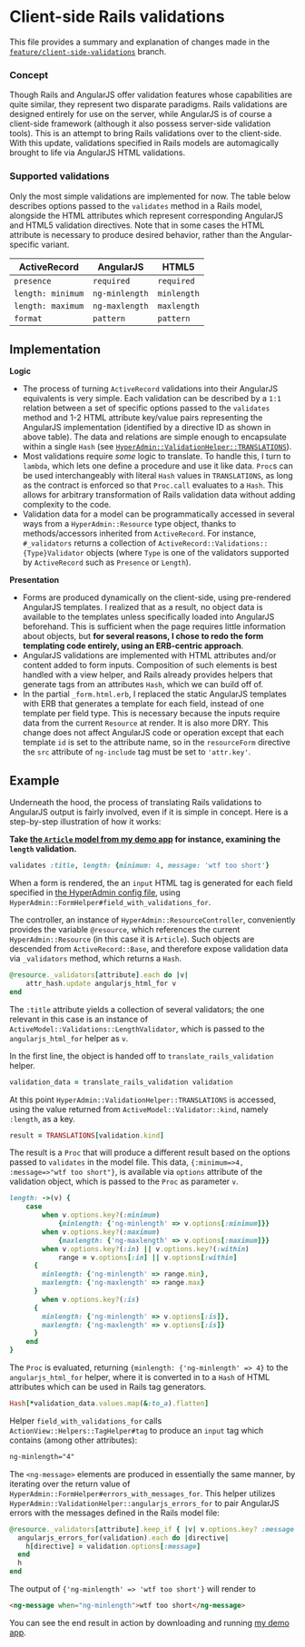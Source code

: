 # Client-side Rails validations
This file provides a summary and explanation of changes made in the [`feature/client-side-validations`][1] branch.

### Concept
Though Rails and AngularJS offer validation features whose capabilities are quite similar, they represent two disparate paradigms. Rails validations are designed entirely for use on the server, while AngularJS is of course a client-side framework (although it also possess server-side validation tools). This is an attempt to bring Rails validations over to the client-side. With this update, validations specified in Rails models are automagically brought to life via AngularJS HTML validations.

### Supported validations
Only the most simple validations are implemented for now. The table below describes options passed to the `validates` method in a Rails model, alongside the HTML attributes which represent corresponding AngularJS and HTML5 validation directives. Note that in some cases the HTML attribute is necessary to produce desired behavior, rather than the Angular-specific variant.                             

| ActiveRecord    | AngularJS      | HTML5 |
|-------------------|----------------|-------|
| `presence`        | `required`     | `required`   |
| `length: minimum` | `ng-minlength` | `minlength`   |
| `length: maximum` | `ng-maxlength` | `maxlength`   |
| `format`          | `pattern`      | `pattern`   |


## Implementation
**Logic**

- The process of turning `ActiveRecord` validations into their AngularJS equivalents is very simple. Each validation can be described by a `1:1` relation between a set of specific options passed to the `validates` method and 1-2 HTML attribute key/value pairs representing the AngularJS implementation (identified by a directive ID as shown in above table). The data and relations are simple enough to encapsulate within a single `Hash` (see [`HyperAdmin::ValidationHelper::TRANSLATIONS`][2]).
- Most validations require *some* logic to translate. To handle this, I turn to `lambda`, which lets one define a procedure and use it like data. `Proc`s can be used interchangeably with literal `Hash` values in `TRANSLATIONS`, as long as the contract is enforced so that `Proc.call` evaluates to a `Hash`. This allows for arbitrary transformation of Rails validation data without adding complexity to the code.
- Validation data for a model can be programmatically accessed in several ways from a `HyperAdmin::Resource` type object, thanks to methods/accessors inherited from `ActiveRecord`. For instance, `#_validators` returns a collection of `ActiveRecord::Validations::{Type}Validator` objects (where `Type` is one of the validators supported by `ActiveRecord` such as `Presence` or `Length`).

**Presentation**

- Forms are produced dynamically on the client-side, using pre-rendered AngularJS templates. I realized that as a result, no object data is available to the templates unless specifically loaded into AngularJS beforehand. This is sufficient when the page requires little information about objects, but **for several reasons, I chose to redo the form templating code entirely, using an ERB-centric approach**.
- AngularJS validations are implemented with HTML attributes and/or content added to form inputs. Composition of such elements is best handled with a view helper, and Rails already provides helpers that generate tags from an attributes `Hash`, which we can build off of.
- In the partial `_form.html.erb`, I replaced the static AngularJS templates with ERB that generates a template for each field, instead of one template per field type. This is necessary because the inputs require data from the current `Resource` at render. It is also more DRY. This change does not affect AngularJS code or operation except that each template `id` is set to the attribute name, so in the `resourceForm` directive the `src` attribute of `ng-include` tag must be set to `'attr.key'`.

## Example
Underneath the hood, the process of translating Rails validations to AngularJS output is fairly involved, even if it is simple in concept. Here is a step-by-step illustration of how it works:

**Take [the `Article` model from my demo app][3] for instance, examining the `length` validation.**

```ruby
validates :title, length: {minimum: 4, message: 'wtf too short'}
```

When a form is rendered, the an `input` HTML tag is generated for each field specified in [the HyperAdmin config file][4], using `HyperAdmin::FormHelper#field_with_validations_for`.

The controller, an instance of `HyperAdmin::ResourceController`, conveniently provides the variable `@resource`, which references the current `HyperAdmin::Resource` (in this case it is `Article`). Such objects are descended from `ActiveRecord::Base`, and therefore expose validation data via `_validators` method, which returns a `Hash`.

```ruby
@resource._validators[attribute].each do |v|
    attr_hash.update angularjs_html_for v
end
```

The `:title` attribute yields a collection of several validators; the one relevant in this case is an instance of `ActiveModel::Validations::LengthValidator`, which is passed to the `angularjs_html_for` helper as `v`.

In the first line, the object is handed off to `translate_rails_validation` helper.

```ruby
validation_data = translate_rails_validation validation
```

At this point `HyperAdmin::ValidationHelper::TRANSLATIONS` is accessed, using the value returned from `ActiveModel::Validator::kind`, namely `:length`, as a key.

```ruby
result = TRANSLATIONS[validation.kind]
```

The result is a `Proc` that will produce a different result based on the options passed to `validates` in the model file. This data, `{:minimum=>4, :message=>"wtf too short"}`, is available via `options` attribute of the validation object, which is passed to the `Proc` as parameter `v`.

```ruby
length: ->(v) {                                                                                    
	case                                                                  
		when v.options.key?(:minimum)                                       
			{minlength: {'ng-minlength' => v.options[:minimum]}}              
		when v.options.key?(:maximum)                                       
			{maxlength: {'ng-maxlength' => v.options[:maximum]}}              
		when v.options.key?(:in) || v.options.key?(:within)                 
			range = v.options[:in] || v.options[:within]                      
      {                                                                 
        minlength: {'ng-minlength' => range.min},                       
        maxlength: {'ng-maxlength' => range.max}                        
      }                                                                 
		when v.options.key?(:is)                                            
      {                                                                 
        minlength: {'ng-minlength' => v.options[:is]},                  
        maxlength: {'ng-maxlength' => v.options[:is]}                   
      }                                                                 
	end                                                                   
}                                                                      
```

The `Proc` is evaluated, returning `{minlength: {'ng-minlength' => 4}` to the `angularjs_html_for` helper, where it is converted in to a `Hash` of HTML attributes which can be used in Rails tag generators. 

```ruby
Hash[*validation_data.values.map(&:to_a).flatten] 
```

Helper `field_with_validations_for` calls `ActionView::Helpers::TagHelper#tag` to produce an `input` tag which contains (among other attributes):

```html
ng-minlength="4"
```

The `<ng-message>` elements are produced in essentially the same manner, by iterating over the return value of `HyperAdmin::FormHelper#errors_with_messages_for`. This helper utilizes `HyperAdmin::ValidationHelper::angularjs_errors_for` to pair AngularJS errors with the messages defined in the Rails model file:

```ruby
@resource._validators[attribute].keep_if { |v| v.options.key? :message }.inject({}) do |h, validation|
  angularjs_errors_for(validation).each do |directive|                                                
    h[directive] = validation.options[:message]                                                       
  end                                                                                                 
  h                                                                                                   
end                                                                                                   
```

The output of `{'ng-minlength' => 'wtf too short'}` will render to

```html
<ng-message when="ng-minlength">wtf too short</ng-message>
```

You can see the end result in action by downloading and running [my demo app][5].


[1]: https://github.com/SteveBenner/hyper_admin/tree/feature/client-side-validations
[2]: app/helpers/hyper_admin/validation_helper.rb
[3]: https://github.com/SteveBenner/hyper-admin-app-demo/blob/master/app/models/article.rb#L4]
[4]: https://github.com/SteveBenner/hyper-admin-app-demo/blob/master/app/admin/article.rb
[5]: https://github.com/SteveBenner/hyper-admin-app-demo/